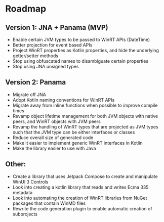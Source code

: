 # Roadmap 

## Version 1: JNA + Panama (MVP)

- Enable certain JVM types to be passed to WinRT APIs (DateTime)
- Better projection for event based APIs
- Project WinRT properties as Kotlin properties, and hide the underlying getter/setter methods
- Stop using obfuscated names to disambiguate certain properties
- Stop using JNA unsigned types

## Version 2: Panama

- Migrate off JNA
- Adopt Kotlin naming conventions for WinRT APIs
- Migrate away from inline functions when possible to improve compile times
- Revamp object lifetime management for both JVM objects with native peers, and WinRT objects with JVM peers
- Revamp the handling of WinRT types that are projected as JVM types such that the JVM type can be either interfaces or classes
- Reduce overall size of generated code
- Make it easier to implement generic WinRT interfaces in Kotlin
- Make the library easier to use with Java

## Other: 

- Create a library that uses Jetpack Compose to create and manipulate WinUI 3 Controls
- Look into creating a kotlin library that reads and writes Ecma 335 metadata
- Look into automating the creation of WinRT libraries from NuGet packages that contain WinMD files
- Rewrite the code generation plugin to enable automatic creation of subprojects 
